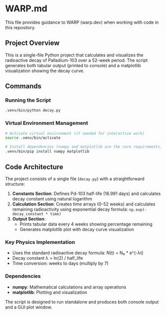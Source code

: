 # WARP.md

This file provides guidance to WARP (warp.dev) when working with code in this repository.

## Project Overview

This is a single-file Python project that calculates and visualizes the radioactive decay of Palladium-103 over a 52-week period. The script generates both tabular output (printed to console) and a matplotlib visualization showing the decay curve.

## Commands

### Running the Script
```bash
.venv/bin/python decay.py
```

### Virtual Environment Management
```bash
# Activate virtual environment (if needed for interactive work)
source .venv/bin/activate

# Install dependencies (numpy and matplotlib are the core requirements)
.venv/bin/pip install numpy matplotlib
```

## Code Architecture

The project consists of a single file (`decay.py`) with a straightforward structure:

1. **Constants Section**: Defines Pd-103 half-life (16.991 days) and calculates decay constant using natural logarithm
2. **Calculation Section**: Creates time arrays (0-52 weeks) and calculates remaining radioactivity using exponential decay formula: `np.exp(-decay_constant * time)`
3. **Output Section**: 
   - Prints tabular data every 4 weeks showing percentage remaining
   - Generates matplotlib plot with decay curve visualization

### Key Physics Implementation
- Uses the standard radioactive decay formula: N(t) = N₀ * e^(-λt)
- Decay constant λ = ln(2) / half_life
- Time conversion: weeks to days (multiply by 7)

### Dependencies
- **numpy**: Mathematical calculations and array operations
- **matplotlib**: Plotting and visualization

The script is designed to run standalone and produces both console output and a GUI plot window.